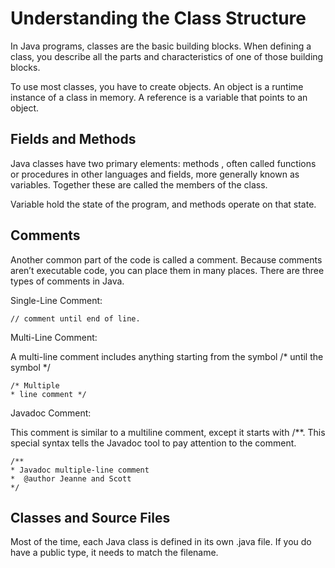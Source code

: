 # Understanding the Class Structure

In Java programs, classes are the basic building blocks. When defining a class, you describe all the parts and
characteristics of one of those building blocks.

To use most classes, you have to create objects. An object is a runtime instance of a class in memory.
A reference is a variable that points to an object.

## Fields and Methods

Java classes have two primary elements: methods , often called functions or procedures in other languages and fields,
more generally known as variables.
Together these are called the members of the class.

Variable hold the state of the program, and methods operate on that state.

## Comments

Another common part of the code is called a comment. Because comments aren’t executable code, you can place them in many
places. There are three types of comments in Java.

Single-Line Comment:

```
// comment until end of line.
```

Multi-Line Comment:

A multi-line comment includes anything starting from the symbol /* until the symbol */

```
/* Multiple
* line comment */
```

Javadoc Comment:

This comment is similar to a multiline comment, except it starts with /**. This special syntax tells the Javadoc tool to
pay attention to the comment.

```
/**
* Javadoc multiple-line comment 
*  @author Jeanne and Scott
*/
```

## Classes and Source Files

Most of the time, each Java class is defined in its own .java file.
If you do have a public type, it needs to match the filename.